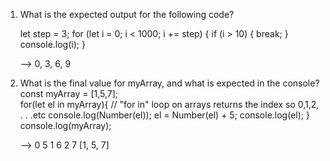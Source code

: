 1) What is the expected output for the following code?

    let step = 3;
    for (let i = 0; i < 1000; i += step) {
        if (i > 10) {
            break;
        }
        console.log(i);
    }

    --> 0, 3, 6, 9
      
2) What is the final value for myArray, and what is expected in the console?
    const myArray = [1,5,7];        
    for(let el in myArray){     // "for in" loop on arrays returns the index so  0,1,2, . . .etc
        console.log(Number(el));
        el = Number(el) + 5;
        console.log(el);
    }
    console.log(myArray);

   -->  0
        5
        1
        6
        2
        7
        [1, 5, 7]